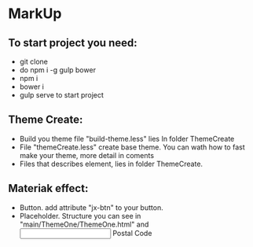MarkUp
======================


To start project you need: 
-----

* git clone
* do npm i -g gulp bower
* npm i
* bower i
* gulp serve to start project

Theme Create:
-----

* Build you theme file "build-theme.less" lies In folder ThemeCreate
* File "themeCreate.less" create base theme. You can wath how to fast make your theme, more detail in coments
* Files that describes element, lies in folder ThemeCreate.

Materiak effect:
-----

* Button. add attribute "jx-btn" to your button. 
* Placeholder. Structure you can see in "main/ThemeOne/ThemeOne.html" and
    <div my-placeholder>
      <input id="code" class="inp-one" type="text"/>
      <label for="code">Postal Code</label>
    </div>

